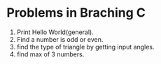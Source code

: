 # Problems in Braching C
 1. Print Hello World(general).
 2. Find a number is odd or even.
 3. find the type of triangle by getting input angles.
 4. find max of 3 numbers.
